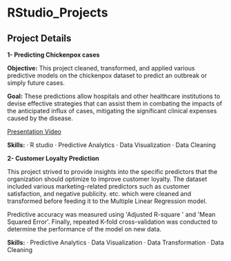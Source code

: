 # RStudio_Projects

## Project Details 

**1- Predicting Chickenpox cases**

**Objective:** This project cleaned, transformed, and applied various predictive models on the chickenpox dataset to predict an outbreak or simply future cases. 

**Goal:** These predictions allow hospitals and other healthcare institutions to devise effective strategies that can assist them in combating the impacts of the anticipated influx of cases, mitigating the significant clinical expenses caused by the disease.

[Presentation Video](https://www.youtube.com/watch?v=CSUos9Z-z34&ab_channel=SheymaAbdikebir)

**Skills:** · R studio · Predictive Analytics · Data Visualization · Data Cleaning

**2- Customer Loyalty Prediction**

This project strived to provide insights into the specific predictors that the organization should optimize to improve customer loyalty. The dataset included various marketing-related predictors such as customer satisfaction, and negative publicity. etc. which were cleaned and transformed before feeding it to the Multiple Linear Regression model. 

Predictive accuracy was measured using 'Adjusted R-square ' and 'Mean Squared Error'.
Finally, repeated K-fold cross-validation was conducted to determine the performance of the model on new data.

**Skills:** · Predictive Analytics · Data Visualization · Data Transformation · Data Cleaning
